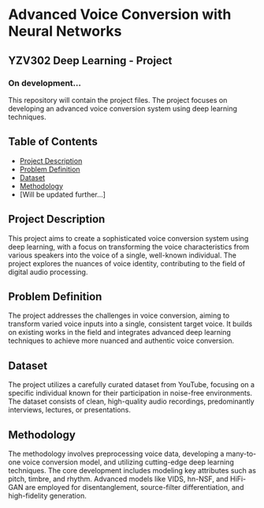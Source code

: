 # Advanced Voice Conversion with Neural Networks

## YZV302 Deep Learning - Project

### On development...

This repository will contain the project files. The project focuses on developing an advanced voice conversion system using deep learning techniques.

## Table of Contents
- [Project Description](#project-description)
- [Problem Definition](#problem-definition)
- [Dataset](#dataset)
- [Methodology](#methodology)
- [Will be updated further...]
## Project Description

This project aims to create a sophisticated voice conversion system using deep learning, with a focus on transforming the voice characteristics from various speakers into the voice of a single, well-known individual. The project explores the nuances of voice identity, contributing to the field of digital audio processing.

## Problem Definition

The project addresses the challenges in voice conversion, aiming to transform varied voice inputs into a single, consistent target voice. It builds on existing works in the field and integrates advanced deep learning techniques to achieve more nuanced and authentic voice conversion.

## Dataset

The project utilizes a carefully curated dataset from YouTube, focusing on a specific individual known for their participation in noise-free environments. The dataset consists of clean, high-quality audio recordings, predominantly interviews, lectures, or presentations.

## Methodology

The methodology involves preprocessing voice data, developing a many-to-one voice conversion model, and utilizing cutting-edge deep learning techniques. The core development includes modeling key attributes such as pitch, timbre, and rhythm. Advanced models like VIDS, hn-NSF, and HiFi-GAN are employed for disentanglement, source-filter differentiation, and high-fidelity generation.
